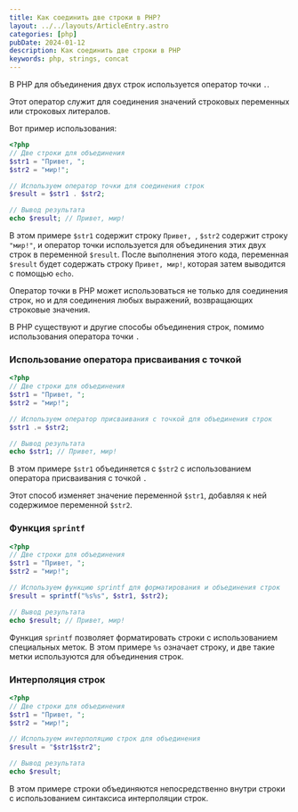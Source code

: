 ```yaml
---
title: Как соединить две строки в PHP?
layout: ../../layouts/ArticleEntry.astro
categories: [php]
pubDate: 2024-01-12
description: Как соединить две строки в PHP
keywords: php, strings, concat
---
```


В PHP для объединения двух строк используется оператор точки `.`. 

Этот оператор служит для соединения значений строковых переменных или строковых литералов. 

Вот пример использования:

```php
<?php
// Две строки для объединения
$str1 = "Привет, ";
$str2 = "мир!";

// Используем оператор точки для соединения строк
$result = $str1 . $str2;

// Вывод результата
echo $result; // Привет, мир!
```
В этом примере `$str1` содержит строку `Привет, `, `$str2` содержит строку `"мир!"`, и оператор точки используется для объединения этих двух строк в переменной `$result`. После выполнения этого кода, переменная `$result` будет содержать строку `Привет, мир!`, которая затем выводится с помощью `echo`.

Оператор точки в PHP может использоваться не только для соединения строк, но и для соединения любых выражений, возвращающих строковые значения.

В PHP существуют и другие способы объединения строк, помимо использования оператора точки `.`

### Использование оператора присваивания с точкой

```php
<?php
// Две строки для объединения
$str1 = "Привет, ";
$str2 = "мир!";

// Используем оператор присваивания с точкой для объединения строк
$str1 .= $str2;

// Вывод результата
echo $str1; // Привет, мир!
```

В этом примере `$str1` объединяется с `$str2` с использованием оператора присваивания с точкой `.`

Этот способ изменяет значение переменной `$str1`, добавляя к ней содержимое переменной `$str2`.

### Функция `sprintf`

```php
<?php
// Две строки для объединения
$str1 = "Привет, ";
$str2 = "мир!";

// Используем функцию sprintf для форматирования и объединения строк
$result = sprintf("%s%s", $str1, $str2);

// Вывод результата
echo $result; // Привет, мир!
```

Функция `sprintf` позволяет форматировать строки с использованием специальных меток. В этом примере `%s` означает строку, и две такие метки используются для объединения строк.

### Интерполяция строк 

```php
<?php
// Две строки для объединения
$str1 = "Привет, ";
$str2 = "мир!";

// Используем интерполяцию строк для объединения
$result = "$str1$str2";

// Вывод результата
echo $result;
```

В этом примере строки объединяются непосредственно внутри строки с использованием синтаксиса интерполяции строк.


